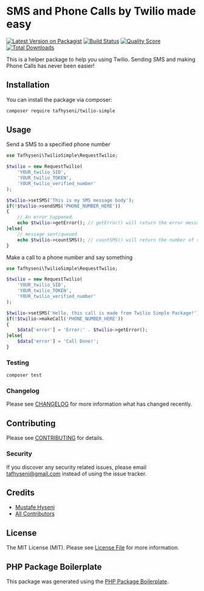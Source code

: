 # SMS and Phone Calls by Twilio made easy

[![Latest Version on Packagist](https://img.shields.io/packagist/v/tafhyseni/twilio-simple.svg?style=flat-square)](https://packagist.org/packages/tafhyseni/twilio-simple)
[![Build Status](https://img.shields.io/travis/tafhyseni/twilio-simple/master.svg?style=flat-square)](https://travis-ci.org/tafhyseni/twilio-simple)
[![Quality Score](https://img.shields.io/scrutinizer/g/tafhyseni/twilio-simple.svg?style=flat-square)](https://scrutinizer-ci.com/g/tafhyseni/twilio-simple)
[![Total Downloads](https://img.shields.io/packagist/dt/tafhyseni/twilio-simple.svg?style=flat-square)](https://packagist.org/packages/tafhyseni/twilio-simple)

This is a helper package to help you using Twilio. Sending SMS and making Phone Calls has never been easier!

## Installation

You can install the package via composer:

```bash
composer require tafhyseni/twilio-simple
```

## Usage
Send a SMS to a specified phone number
``` php
use Tafhyseni\TwilioSimple\RequestTwilio;

$twilio = new RequestTwilio(
    'YOUR_twilio_SID',
    'YOUR_twilio_TOKEN',
    'YOUR_twilio_verified_number'
);

$twilio->setSMS('This is my SMS message body');
if(!$twilio->sendSMS('PHONE_NUMBER_HERE'))
{
    // An error happened. 
    echo $twilio->getError(); // getError() will return the error message!
}else{
    // message sent/queued
    echo $twilio->countSMS(); // countSMS() will return the number of sms sent.
}
```
Make a call to a phone number and say something
``` php
use Tafhyseni\TwilioSimple\RequestTwilio;

$twilio = new RequestTwilio(
    'YOUR_twilio_SID',
    'YOUR_twilio_TOKEN',
    'YOUR_twilio_verified_number'
);

$twilio->setSMS('Hello, this call is made from Twilio Simple Package!');
if(!$twilio->makeCall('PHONE_NUMBER_HERE'))
{
    $data['error'] = 'Error:' . $twilio->getError();
}else{
    $data['error'] = 'Call Done!';
}
```

### Testing

``` bash
composer test
```

### Changelog

Please see [CHANGELOG](CHANGELOG.md) for more information what has changed recently.

## Contributing

Please see [CONTRIBUTING](CONTRIBUTING.md) for details.

### Security

If you discover any security related issues, please email tafhyseni@gmail.com instead of using the issue tracker.

## Credits

- [Mustafe Hyseni](https://github.com/tafhyseni)
- [All Contributors](../../contributors)

## License

The MIT License (MIT). Please see [License File](LICENSE.md) for more information.

## PHP Package Boilerplate

This package was generated using the [PHP Package Boilerplate](https://laravelpackageboilerplate.com).
